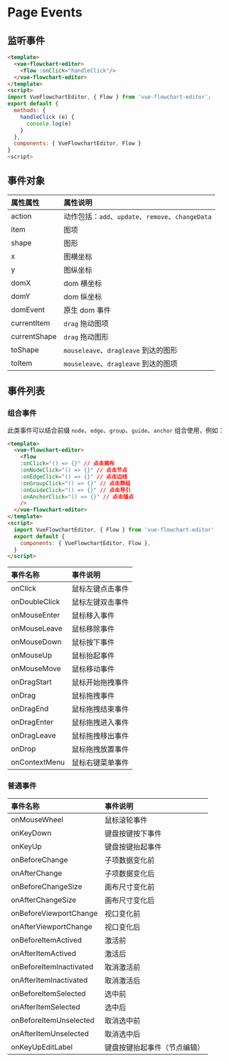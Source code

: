 # Page Events

## 监听事件

```html
<template>
  <vue-flowchart-editor>
    <flow :onClick="handleClick"/>
  </vue-flowchart-editor>
</template>
<script>
import VueFlowchartEditor, { Flow } from 'vue-flowchart-editor';
export default {
  methods: {
    handleClick (e) {
      console.log(e)
    }
  },
  components: { VueFlowchartEditor, Flow }
}
<script>
```

## 事件对象

| 属性属性     | 属性说明                                          |
| :----------- | :------------------------------------------------ |
| action       | 动作包括：`add`、`update`、`remove`、`changeData` |
| item         | 图项                                              |
| shape        | 图形                                              |
| x            | 图横坐标                                          |
| y            | 图纵坐标                                          |
| domX         | dom 横坐标                                        |
| domY         | dom 纵坐标                                        |
| domEvent     | 原生 dom 事件                                     |
| currentItem  | `drag` 拖动图项                                   |
| currentShape | `drag` 拖动图形                                   |
| toShape      | `mouseleave`、`dragleave` 到达的图形              |
| toItem       | `mouseleave`、`dragleave` 到达的图项              |

## 事件列表

### 组合事件

此类事件可以结合前缀 `node`、`edge`、`group`、`guide`、`anchor` 组合使用，例如：

```html
<template>
  <vue-flowchart-editor>
    <flow 
    :onClick="() => {}" // 点击画布 
    :onNodeClick="() => {}" // 点击节点
    :onEdgeClick="() => {}" // 点击边线 
    :onGroupClick="() => {}" // 点击群组
    :onGuideClick="() => {}" // 点击导引 
    :onAnchorClick="() => {}" // 点击锚点
    />
  </vue-flowchart-editor>
</template>
<script>
  import VueFlowchartEditor, { Flow } from 'vue-flowchart-editor'
  export default {
    components: { VueFlowchartEditor, Flow },
  }
</script>
```

| 事件名称      | 事件说明         |
| :------------ | :--------------- |
| onClick       | 鼠标左键点击事件 |
| onDoubleClick | 鼠标左键双击事件 |
| onMouseEnter  | 鼠标移入事件     |
| onMouseLeave  | 鼠标移除事件     |
| onMouseDown   | 鼠标按下事件     |
| onMouseUp     | 鼠标抬起事件     |
| onMouseMove   | 鼠标移动事件     |
| onDragStart   | 鼠标开始拖拽事件 |
| onDrag        | 鼠标拖拽事件     |
| onDragEnd     | 鼠标拖拽结束事件 |
| onDragEnter   | 鼠标拖拽进入事件 |
| onDragLeave   | 鼠标拖拽移出事件 |
| onDrop        | 鼠标拖拽放置事件 |
| onContextMenu | 鼠标右键菜单事件 |

### 普通事件

| 事件名称                | 事件说明                     |
| :---------------------- | :--------------------------- |
| onMouseWheel            | 鼠标滚轮事件                 |
| onKeyDown               | 键盘按键按下事件             |
| onKeyUp                 | 键盘按键抬起事件             |
| onBeforeChange          | 子项数据变化前               |
| onAfterChange           | 子项数据变化后               |
| onBeforeChangeSize      | 画布尺寸变化前               |
| onAfterChangeSize       | 画布尺寸变化后               |
| onBeforeViewportChange  | 视口变化前                   |
| onAfterViewportChange   | 视口变化后                   |
| onBeforeItemActived     | 激活前                       |
| onAfterItemActived      | 激活后                       |
| onBeforeItemInactivated | 取消激活前                   |
| onAfterItemInactivated  | 取消激活后                   |
| onBeforeItemSelected    | 选中前                       |
| onAfterItemSelected     | 选中后                       |
| onBeforeItemUnselected  | 取消选中前                   |
| onAfterItemUnselected   | 取消选中后                   |
| onKeyUpEditLabel        | 键盘按键抬起事件（节点编辑） |
